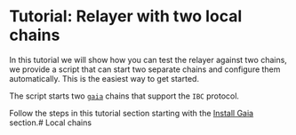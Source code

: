 # Tutorial: Relayer with two local chains

In this tutorial we will show how you can test the relayer against two chains, we provide a script that can start two separate chains and configure them automatically. This is the easiest way to get started.

The script starts two [`gaia`](https://github.com/cosmos/gaia) chains that support the `IBC` protocol.

Follow the steps in this tutorial section starting with the [Install Gaia](./gaia.md) section.# Local chains
